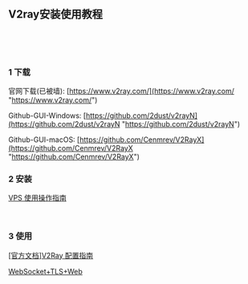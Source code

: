 ## V2ray安装使用教程  

​    

​    

### 1 下载  

官网下载(已被墙): [https://www.v2ray.com/](https://www.v2ray.com/ "https://www.v2ray.com/")  

Github-GUI-Windows: [https://github.com/2dust/v2rayN](https://github.com/2dust/v2rayN "https://github.com/2dust/v2rayN")    

Github-GUI-macOS: [https://github.com/Cenmrev/V2RayX](https://github.com/Cenmrev/V2RayX "https://github.com/Cenmrev/V2RayX")   

### 2 安装  

[VPS 使用操作指南](http://t.cn/EaZhRVS "http://t.cn/EaZhRVS")  

​    

### 3 使用  

[[官方文档]V2Ray 配置指南](https://toutyrater.github.io "https://toutyrater.github.io/")  

[WebSocket+TLS+Web](https://toutyrater.github.io/advanced/wss_and_web.html "https://toutyrater.github.io/advanced/wss_and_web.html")  





